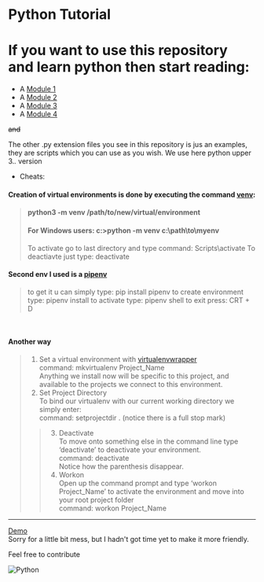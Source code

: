# Python Tutorial



# If you want to use this repository and learn python then start reading: 

* A [Module 1](module1.txt)
* A [Module 2](module2.txt)
* A [Module 3](module3.txt)
* A [Module 4](module4.txt)


~~and~~

The other .py extension files you see in this repository is jus an examples, they are scripts which you can use as you wish.
We use here python upper  3.*.* version

* Cheats:
 #### Creation of virtual environments is done by executing the command [venv](https://docs.python.org/3/library/venv.html):
> #### python3 -m venv /path/to/new/virtual/environment
> #### For Windows users: c:\>python -m venv c:\path\to\myenv
> To activate go to last directory and type command: Scripts\activate 
> To deactiavte just type: deactivate

#### Second env I used is a <a href="https://pypi.org/project/pipenv/">pipenv</a>
> to get it u can simply type: pip install pipenv
> to create environment type: pipenv install 
> to activate type: pipenv shell 
> to exit press: CRT + D
<br>

#### Another way
> 1. Set a virtual environment with <a href="https://pypi.org/project/virtualenvwrapper-win/">virtualenvwrapper</a>
<br>command: mkvirtualenv Project_Name
<br>Anything we install now will be specific to this project, and available to the projects we connect to this environment.
> 2. Set Project Directory
  <br>To bind our virtualenv with our current working directory we simply enter:
  <br>command: setprojectdir .  (notice there is a full stop mark)
>> 3. Deactivate
  <br>To move onto something else in the command line type ‘deactivate’ to deactivate your environment.
  <br>command: deactivate
  <br>Notice how the parenthesis disappear.
>> 4. Workon 
  <br>Open up the command prompt and type ‘workon Project_Name’ to activate the environment and move into your root project folder
  <br>command: workon Project_Name <br>
  <hr>
<a href="https://wikicrafter.github.io/Python_Tutorial/">Demo</a>
<br>
Sorry for a little bit mess, but I hadn't got time yet to make it more friendly.

Feel free to contribute 


![Python](python-socket.png)
